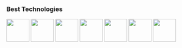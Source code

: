 ### Best Technologies

<div>
  <img src="https://cdn.jsdelivr.net/gh/devicons/devicon/icons/html5/html5-original.svg" width="60"/>        
  <img src="https://cdn.jsdelivr.net/gh/devicons/devicon/icons/css3/css3-original.svg" width="60"/> 
  <img src="https://cdn.jsdelivr.net/gh/devicons/devicon/icons/javascript/javascript-original.svg" width="60"/>        
  <img src="https://cdn.jsdelivr.net/gh/devicons/devicon/icons/nodejs/nodejs-original.svg" width="60"/>
  <img src="https://cdn.jsdelivr.net/gh/devicons/devicon/icons/vuejs/vuejs-original.svg" width="60"/>   
  <img src="https://cdn.jsdelivr.net/gh/devicons/devicon/icons/linux/linux-original.svg" width="60"/> 
  <img src="https://cdn.jsdelivr.net/gh/devicons/devicon/icons/git/git-original.svg" width="60"/> 
  
</div>
